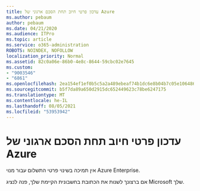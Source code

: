 ```yaml
---
title: עדכון פרטי חיוב תחת הסכם ארגוני של Azure
ms.author: pebaum
author: pebaum
ms.date: 04/21/2020
ms.audience: ITPro
ms.topic: article
ms.service: o365-administration
ROBOTS: NOINDEX, NOFOLLOW
localization_priority: Normal
ms.assetid: 82c0a06e-86b0-4e8c-8644-59cbc02e7645
ms.custom:
- "9003546"
- "6861"
ms.openlocfilehash: 2ea154ef1ef0b5c5a2a489ebeaf74b1dc6e8b04b7c05e1064869cc99262c9823
ms.sourcegitcommit: b5f7da89a650d2915dc652449623c78be6247175
ms.translationtype: MT
ms.contentlocale: he-IL
ms.lasthandoff: 08/05/2021
ms.locfileid: "53953942"
---
```

# <a name="update-billing-info-under-azure-enterprise-agreement"></a>עדכון פרטי חיוב תחת הסכם ארגוני של Azure

אין תמיכה בשינוי פרטי התשלום עבור מנוי Azure Enterprise.

אם ברצונך לשנות את הכתובת בחשבונית הקיימת שלך, פנה לנציג Microsoft שלך.
